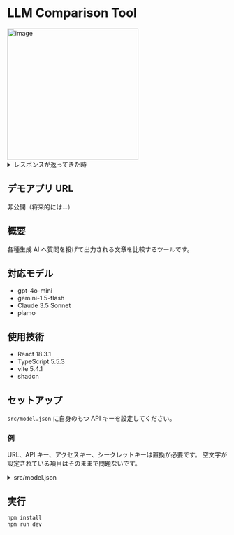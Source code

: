 # LLM Comparison Tool

<img src="https://github.com/user-attachments/assets/708e0293-ffb7-449e-b4ce-36090c4d7b7c" alt="image" width="300px" />

<details>

<summary>レスポンスが返ってきた時</summary>

<img src="https://github.com/user-attachments/assets/a1e54eca-05c5-43d8-995a-ad5e632b4fd7" alt="localhost_5173_ (1)" width="300px" />

</details>

## デモアプリ URL

非公開（将来的には...）

## 概要

各種生成 AI へ質問を投げて出力される文章を比較するツールです。

## 対応モデル

- gpt-4o-mini
- gemini-1.5-flash
- Claude 3.5 Sonnet
- plamo

## 使用技術

- React 18.3.1
- TypeScript 5.5.3
- vite 5.4.1
- shadcn

## セットアップ

`src/model.json` に自身のもつ API キーを設定してください。

### 例

URL、API キー、アクセスキー、シークレットキーは置換が必要です。
空文字が設定されている項目はそのままで問題ないです。

<details>

<summary>src/model.json</summary>

```json
{
  "gpt-4o-mini": {
    "url": "https://api.openai.com/v1/chat/completions",
    "model": "gpt-4o-mini",
    "apiKey": "APIキー",
    "accessKey": "",
    "secretKey": ""
  },
  "plamo": {
    "url": "https://platform.preferredai.jp/api/completion/v1/chat/completions",
    "model": "plamo-beta",
    "apiKey": "APIキー",
    "accessKey": "",
    "secretKey": ""
  },
  "gemini-1.5-flash": {
    "url": "URL",
    "model": "",
    "apiKey": "APIキー",
    "accessKey": "",
    "secretKey": ""
  },
  "Claude 3.5 Sonnet": {
    "url": "URL",
    "model": "anthropic.claude-3-5-sonnet-20240620-v1:0",
    "apiKey": "",
    "accessKey": "アクセスキー",
    "secretKey": "シークレットキー"
  }
}
```

</details>

## 実行

```bash
npm install
npm run dev
```

